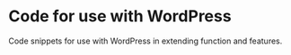 # Code for use with WordPressCode snippets for use with WordPress in extending function and features.